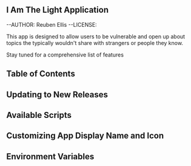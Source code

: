 ## I Am The Light Application
--AUTHOR: Reuben Ellis
--LICENSE: 

This app is designed to allow users to be vulnerable and open up
about topics the typically wouldn't share with strangers or people they know.

Stay tuned for a comprehensive list of features

## Table of Contents


## Updating to New Releases


## Available Scripts


## Customizing App Display Name and Icon



## Environment Variables

